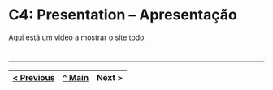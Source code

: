 # C4: Presentation – Apresentação


Aqui está um video a mostrar o site todo.

 <source src="img/video.mov" type="video/mov">


#

---  
[< Previous](c3.md) | [^ Main](https://github.com/tiwm23tig01) | Next >
:--- | :---: | ---: 
